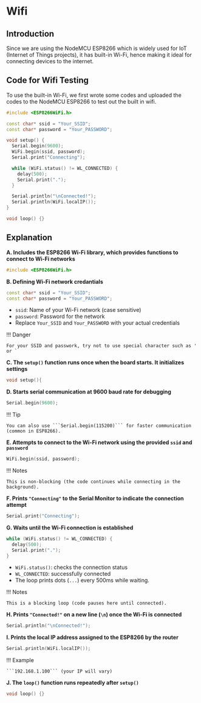 # Wifi
## Introduction
Since we are using the NodeMCU ESP8266 which is widely used for IoT (Internet of Things projects), it has built-in Wi-Fi, hence making it ideal for connecting devices to the internet. 

## Code for Wifi Testing
To use the built-in Wi-Fi, we first wrote some codes and uploaded the codes to the NodeMCU ESP8266 to test out the built in wifi. 

```cpp
#include <ESP8266WiFi.h>

const char* ssid = "Your_SSID";
const char* password = "Your_PASSWORD";

void setup() {
  Serial.begin(9600);
  WiFi.begin(ssid, password);
  Serial.print("Connecting");

  while (WiFi.status() != WL_CONNECTED) {
    delay(500);
    Serial.print(".");
  }

  Serial.println("\nConnected!");
  Serial.println(WiFi.localIP());
}

void loop() {}

```

## Explanation 

**A. Includes the ESP8266 Wi-Fi library, which provides functions to connect to Wi-Fi networks**

```cpp
#include <ESP8266WiFi.h>
```

**B. Defining Wi-Fi network credantials**

```cpp
const char* ssid = "Your_SSID";
const char* password = "Your_PASSWORD";
```

  - ```ssid```: Name of your Wi-Fi network (case sensitive)
  - ```password```: Password for the network
  - Replace ```Your_SSID``` and ```Your_PASSWORD``` with your actual credentials

!!! Danger 

    For your SSID and passwork, try not to use special character such as ' or ` 

**C. The ```setup()``` function runs once when the board starts. It initializes settings**

```cpp
void setup(){

```

**D. Starts serial communication at 9600 baud rate for debugging**

```cpp
Serial.begin(9600);
```

!!! Tip 

    You can also use ```Serial.begin(115200)``` for faster communication (common in ESP8266).

**E. Attempts to connect to the Wi-Fi network using the provided ```ssid``` and ```password```**

```cpp
WiFi.begin(ssid, password);
```

!!! Notes 

    This is non-blocking (the code continues while connecting in the background).

**F. Prints ```"Connecting"``` to the Serial Monitor to indicate the connection attempt**

```cpp
Serial.print("Connecting");
```

**G. Waits until the Wi-Fi connection is established**

```cpp
while (WiFi.status() != WL_CONNECTED) {
  delay(500);
  Serial.print(".");
}
```

  - ```WiFi.status()```: checks the connection status
  - ```WL_CONNECTED```: successfully connected
  - The loop prints dots (```...```) every 500ms while waiting. 

!!! Notes 

    This is a blocking loop (code pauses here until connected).

**H. Prints ```"Connected!"``` on a new line (```\n```) once the Wi-Fi is connected**

```cpp
Serial.println("\nConnected!");
```

**I. Prints the local IP address assigned to the ESP8266 by the router**

```cpp
Serial.println(WiFi.localIP());
```

!!! Example 

    ```192.168.1.100``` (your IP will vary)

**J. The ```loop()``` function runs repeatedly after ```setup()```**

```cpp
void loop() {}
```
